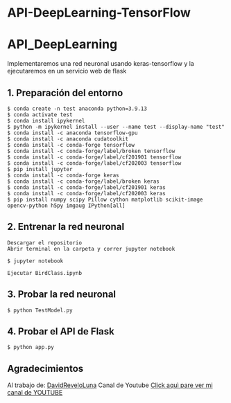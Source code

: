 # API-DeepLearning-TensorFlow
# API_DeepLearning

Implementaremos una red neuronal usando keras-tensorflow y la ejecutaremos en un servicio web de flask

## 1. Preparación del entorno
    $ conda create -n test anaconda python=3.9.13
    $ conda activate test
    $ conda install ipykernel
    $ python -m ipykernel install --user --name test --display-name "test"
    $ conda install -c anaconda tensorflow-gpu
    $ conda install -c anaconda cudatoolkit
    $ conda install -c conda-forge tensorflow
    $ conda install -c conda-forge/label/broken tensorflow
    $ conda install -c conda-forge/label/cf201901 tensorflow
    $ conda install -c conda-forge/label/cf202003 tensorflow
    $ pip install jupyter
    $ conda install -c conda-forge keras
    $ conda install -c conda-forge/label/broken keras
    $ conda install -c conda-forge/label/cf201901 keras
    $ conda install -c conda-forge/label/cf202003 keras
    $ pip install numpy scipy Pillow cython matplotlib scikit-image opencv-python h5py imgaug IPython[all]
    
 ## 2. Entrenar la red neuronal
 
    Descargar el repositorio
    Abrir terminal en la carpeta y correr jupyter notebook
    
    $ jupyter notebook
    
    Ejecutar BirdClass.ipynb
    
 ## 3. Probar la red neuronal
 
    $ python TestModel.py
    
## 4. Probar el API de Flask

    $ python app.py

## Agradecimientos

Al trabajo de: 
[DavidReveloLuna](https://github.com/DavidReveloLuna/APIDeep_Streamlit/blob/master/appAves.py)
Canal de Youtube [Click aquì pare ver mi canal de YOUTUBE](https://www.youtube.com/channel/UCr_dJOULDvSXMHA1PSHy2rg)
